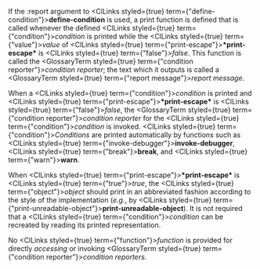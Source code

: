  



If the :report argument to <ClLinks styled={true} term={"define-condition"}><b>define-condition</b></ClLinks> is used, a print function is defined that is called whenever the defined <ClLinks styled={true} term={"condition"}><i>condition</i></ClLinks> is printed while the <ClLinks styled={true} term={"value"}><i>value</i></ClLinks> of <ClLinks styled={true} term={"print-escape"}><b>\*print-escape\*</b></ClLinks> is <ClLinks styled={true} term={"false"}><i>false</i></ClLinks>. This function is called the <GlossaryTerm styled={true} term={"condition reporter"}><i>condition reporter</i></GlossaryTerm>; the text which it outputs is called a <GlossaryTerm styled={true} term={"report message"}><i>report message</i></GlossaryTerm>. 



When a <ClLinks styled={true} term={"condition"}><i>condition</i></ClLinks> is printed and <ClLinks styled={true} term={"print-escape"}><b>\*print-escape\*</b></ClLinks> is <ClLinks styled={true} term={"false"}><i>false</i></ClLinks>, the <GlossaryTerm styled={true} term={"condition reporter"}><i>condition reporter</i></GlossaryTerm> for the <ClLinks styled={true} term={"condition"}><i>condition</i></ClLinks> is invoked. <ClLinks styled={true} term={"condition"}><i>Conditions</i></ClLinks> are printed automatically by functions such as <ClLinks styled={true} term={"invoke-debugger"}><b>invoke-debugger</b></ClLinks>, <ClLinks styled={true} term={"break"}><b>break</b></ClLinks>, and <ClLinks styled={true} term={"warn"}><b>warn</b></ClLinks>. 



When <ClLinks styled={true} term={"print-escape"}><b>\*print-escape\*</b></ClLinks> is <ClLinks styled={true} term={"true"}><i>true</i></ClLinks>, the <ClLinks styled={true} term={"object"}><i>object</i></ClLinks> should print in an abbreviated fashion according to the style of the implementation (*e.g.*, by <ClLinks styled={true} term={"print-unreadable-object"}><b>print-unreadable-object</b></ClLinks>). It is not required that a <ClLinks styled={true} term={"condition"}><i>condition</i></ClLinks> can be recreated by reading its printed representation. 



No <ClLinks styled={true} term={"function"}><i>function</i></ClLinks> is provided for directly *accessing* or invoking <GlossaryTerm styled={true} term={"condition reporter"}><i>condition reporters</i></GlossaryTerm>. 







 



 



